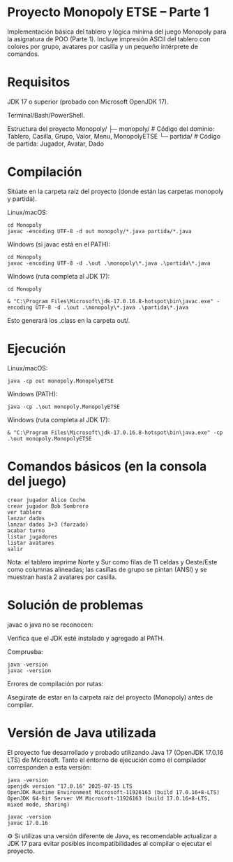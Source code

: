 # Proyecto Monopoly ETSE – Parte 1

Implementación básica del tablero y lógica mínima del juego Monopoly para la asignatura de POO (Parte 1).
Incluye impresión ASCII del tablero con colores por grupo, avatares por casilla y un pequeño intérprete de comandos.

# Requisitos

JDK 17 o superior (probado con Microsoft OpenJDK 17).

Terminal/Bash/PowerShell.

Estructura del proyecto
Monopoly/
├─ monopoly/        # Código del dominio: Tablero, Casilla, Grupo, Valor, Menu, MonopolyETSE
└─ partida/         # Código de partida: Jugador, Avatar, Dado

# Compilación

Sitúate en la carpeta raíz del proyecto (donde están las carpetas monopoly y partida).

Linux/macOS:

    cd Monopoly
    javac -encoding UTF-8 -d out monopoly/*.java partida/*.java


Windows (si javac está en el PATH):

    cd Monopoly
    javac -encoding UTF-8 -d .\out .\monopoly\*.java .\partida\*.java


Windows (ruta completa al JDK 17):

    cd Monopoly
    
    & "C:\Program Files\Microsoft\jdk-17.0.16.8-hotspot\bin\javac.exe" -encoding UTF-8 -d .\out .\monopoly\*.java .\partida\*.java


Esto generará los .class en la carpeta out/.

# Ejecución

Linux/macOS:

    java -cp out monopoly.MonopolyETSE


Windows (PATH):

    java -cp .\out monopoly.MonopolyETSE


Windows (ruta completa al JDK 17):

    & "C:\Program Files\Microsoft\jdk-17.0.16.8-hotspot\bin\java.exe" -cp .\out monopoly.MonopolyETSE

# Comandos básicos (en la consola del juego)
    crear jugador Alice Coche
    crear jugador Bob Sombrero
    ver tablero
    lanzar dados
    lanzar dados 3+3 (forzado)
    acabar turno
    listar jugadores
    listar avatares
    salir


Nota: el tablero imprime Norte y Sur como filas de 11 celdas y Oeste/Este como columnas alineadas; las casillas de grupo se pintan (ANSI) y se muestran hasta 2 avatares por casilla.

# Solución de problemas

javac o java no se reconocen:

Verifica que el JDK esté instalado y agregado al PATH. 

Comprueba:

    java -version
    javac -version


Errores de compilación por rutas:

Asegúrate de estar en la carpeta raíz del proyecto (Monopoly) antes de compilar.

# Versión de Java utilizada

El proyecto fue desarrollado y probado utilizando Java 17 (OpenJDK 17.0.16 LTS) de Microsoft.
Tanto el entorno de ejecución como el compilador corresponden a esta versión:

    java -version
    openjdk version "17.0.16" 2025-07-15 LTS
    OpenJDK Runtime Environment Microsoft-11926163 (build 17.0.16+8-LTS)
    OpenJDK 64-Bit Server VM Microsoft-11926163 (build 17.0.16+8-LTS, mixed mode, sharing)

    javac -version
    javac 17.0.16


⚙️ Si utilizas una versión diferente de Java, es recomendable actualizar a JDK 17 para evitar posibles incompatibilidades al compilar o ejecutar el proyecto.